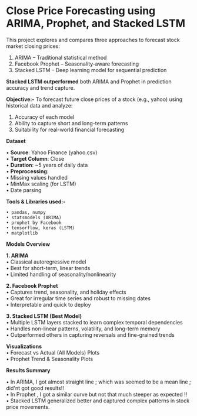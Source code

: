 # Close Price Forecasting using ARIMA, Prophet, and Stacked LSTM
  This project explores and compares three approaches to forecast stock market closing prices:

1. ARIMA – Traditional statistical method
2. Facebook Prophet – Seasonality-aware forecasting
3. Stacked LSTM – Deep learning model for sequential prediction

**Stacked LSTM outperformed** both ARIMA and Prophet in prediction accuracy and trend capture.

**Objective:-**
To forecast future close prices of a stock (e.g., yahoo) using historical data and analyze:

  1. Accuracy of each model  
  2. Ability to capture short and long-term patterns
  3. Suitability for real-world financial forecasting

**Dataset**

• **Source**: Yahoo Finance (yahoo.csv)  
• **Target Column**: Close  
• **Duration**: ~5 years of daily data  
• **Preprocessing**:  
      • Missing values handled   
      • MinMax scaling (for LSTM)  
      • Date parsing  

**Tools & Libraries used:-**

    • pandas, numpy
    • statsmodels (ARIMA)
    • prophet by Facebook
    • tensorflow, keras (LSTM)
    • matplotlib

**Models Overview**

**1. ARIMA**  
  • Classical autoregressive model  
  • Best for short-term, linear trends  
  • Limited handling of seasonality/nonlinearity  

**2️. Facebook Prophet**  
  • Captures trend, seasonality, and holiday effects    
  • Great for irregular time series and robust to missing dates  
  • Interpretable and quick to deploy  

**3️. Stacked LSTM (Best Model)**  
  • Multiple LSTM layers stacked to learn complex temporal dependencies  
  • Handles non-linear patterns, volatility, and long-term memory  
  • Outperformed others in capturing reversals and fine-grained trends  

**Visualizations**  
  • Forecast vs Actual (All Models) Plots    
  • Prophet Trend & Seasonality Plots  

**Results Summary**

  • In ARIMA, I got almost straight line ; which was seemed to be a mean line ; did'nt got good results!!  
  • In Prophet , I got a similar curve but not that much steeper as expected !!  
  • Stacked LSTM generalized better and captured complex patterns in stock price movements.
  
